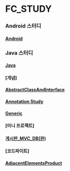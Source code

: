 # FC_STUDY

### Android 스터디
#### [Android](https://github.com/JUWON-KEVIN-LEE/FC_STUDY/tree/master/Android)

### Java 스터디
#### [Java](https://github.com/JUWON-KEVIN-LEE/FC_STUDY/tree/master/Java)

#### [개념]
#### [AbstractClassAndInterface](https://github.com/JUWON-KEVIN-LEE/JAVA_STUDY_170911/tree/master/Abstract/src/com/juwon)
#### [Annotation Study](https://github.com/JUWON-KEVIN-LEE/JAVA_STUDY_170911/tree/master/Annotation/src/com/juwon/annotation_study)
#### [Generic](https://github.com/JUWON-KEVIN-LEE/JAVA_STUDY_170911/tree/master/Generic/src/com/juwon/generic_study)

#### [미니 프로젝트]
#### [게시판_MVC_DB(완)](https://github.com/JUWON-KEVIN-LEE/JAVA_STUDY_170911/tree/master/Board/src/com/juwon/boardProgram)

#### [코드파이트]
#### [AdjacentElementsProduct](https://github.com/JUWON-KEVINLEE/JAVA_STUDY_170911/tree/master/CodeFight(20170911)/src/com/juwon/codefight)
